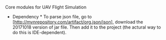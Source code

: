 Core modules for UAV Flight Simulation


* Dependency *
To parse json file, go to [http://mvnrepository.com/artifact/org.json/json], download the 20171018 version of jar file. Then add it to the project (the actural way to do this is IDE-dependent).